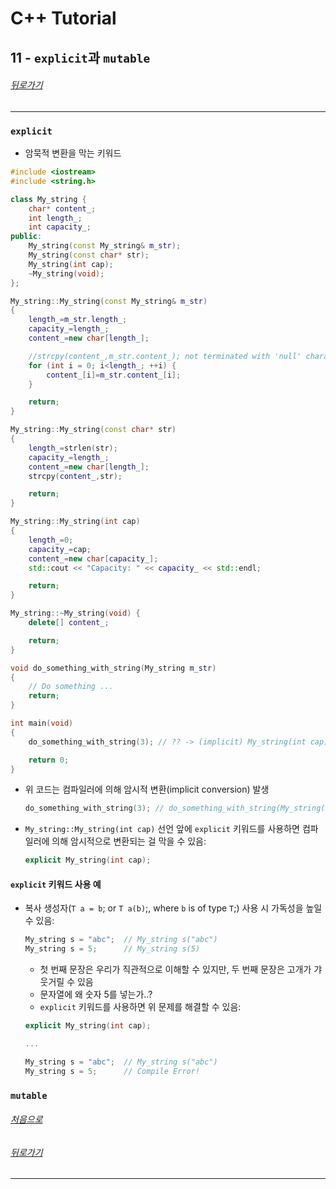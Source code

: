 # C++ Tutorial
## 11 - `explicit`과 `mutable`
###### [뒤로가기](/tutorial/#index)
---
### `explicit`
* 암묵적 변환을 막는 키워드
```cpp
#include <iostream>
#include <string.h>

class My_string {
    char* content_;
    int length_;
    int capacity_;
public:
    My_string(const My_string& m_str);
    My_string(const char* str);
    My_string(int cap);
    ~My_string(void);
};

My_string::My_string(const My_string& m_str)
{
    length_=m_str.length_;
    capacity_=length_;
    content_=new char[length_];

    //strcpy(content_,m_str.content_); not terminated with 'null' character
    for (int i = 0; i<length_; ++i) {
        content_[i]=m_str.content_[i];
    }

    return;
}

My_string::My_string(const char* str) 
{
    length_=strlen(str);
    capacity_=length_;
    content_=new char[length_];
    strcpy(content_,str);

    return;
}

My_string::My_string(int cap) 
{
    length_=0;
    capacity_=cap;
    content_=new char[capacity_];
    std::cout << "Capacity: " << capacity_ << std::endl;

    return;
}

My_string::~My_string(void) {
    delete[] content_;

    return;
}

void do_something_with_string(My_string m_str)
{
    // Do something ...
    return;
}

int main(void)
{
    do_something_with_string(3); // ?? -> (implicit) My_string(int cap);

    return 0;
}
```

* 위 코드는 컴파일러에 의해 암시적 변환(implicit conversion) 발생
    ```cpp
    do_something_with_string(3); // do_something_with_string(My_string(3));
    ```

* `My_string::My_string(int cap)` 선언 앞에 `explicit` 키워드를 사용하면 컴파일러에 의해 암시적으로 변환되는 걸 막을 수 있음:
    ```cpp
    explicit My_string(int cap);
    ```

#### `explicit` 키워드 사용 예
* 복사 생성자(`T a = b`; or `T a(b)`;, where `b` is of type `T`;) 사용 시 가독성을 높일 수 있음:
    ```cpp
    My_string s = "abc";  // My_string s("abc")
    My_string s = 5;      // My_string s(5)
    ```
    * 첫 번째 문장은 우리가 직관적으로 이해할 수 있지만, 두 번째 문장은 고개가 갸웃거릴 수 있음
    * 문자열에 왜 숫자 5를 넣는가..?
    * `explicit` 키워드를 사용하면 위 문제를 해결할 수 있음:

    ```cpp
    explicit My_string(int cap);
    
    ...

    My_string s = "abc";  // My_string s("abc")
    My_string s = 5;      // Compile Error!
    ```

### `mutable`

###### [처음으로](#c-tutorial)
###### [뒤로가기](/tutorial/#index)
---